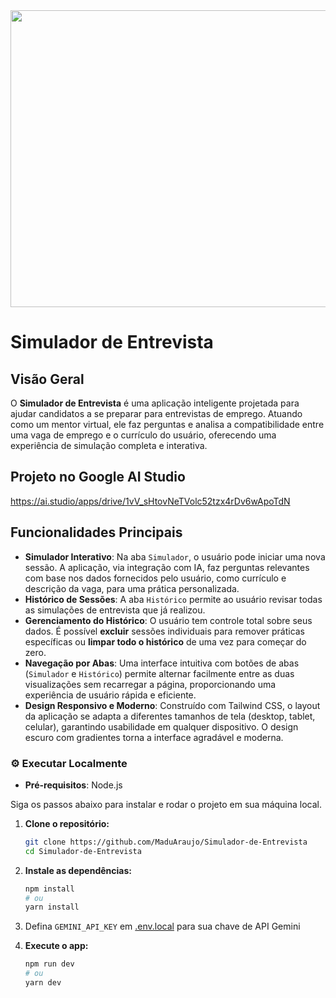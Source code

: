 <div align="center">
<img width="1200" height="475" alt="GHBanner" src="https://github.com/user-attachments/assets/0aa67016-6eaf-458a-adb2-6e31a0763ed6" />
</div>

# Simulador de Entrevista

## Visão Geral

O **Simulador de Entrevista** é uma aplicação inteligente projetada para ajudar candidatos a se preparar para entrevistas de emprego. Atuando como um mentor virtual, ele faz perguntas e analisa a compatibilidade entre uma vaga de emprego e o currículo do usuário, oferecendo uma experiência de simulação completa e interativa.

## Projeto no Google AI Studio
https://ai.studio/apps/drive/1vV_sHtovNeTVolc52tzx4rDv6wApoTdN

## Funcionalidades Principais

  * **Simulador Interativo**: Na aba `Simulador`, o usuário pode iniciar uma nova sessão. A aplicação, via integração com IA, faz perguntas relevantes com base nos dados fornecidos pelo usuário, como currículo e descrição da vaga, para uma prática personalizada.
  * **Histórico de Sessões**: A aba `Histórico` permite ao usuário revisar todas as simulações de entrevista que já realizou.
  * **Gerenciamento do Histórico**: O usuário tem controle total sobre seus dados. É possível **excluir** sessões individuais para remover práticas específicas ou **limpar todo o histórico** de uma vez para começar do zero.
  * **Navegação por Abas**: Uma interface intuitiva com botões de abas (`Simulador` e `Histórico`) permite alternar facilmente entre as duas visualizações sem recarregar a página, proporcionando uma experiência de usuário rápida e eficiente.
  * **Design Responsivo e Moderno**: Construído com Tailwind CSS, o layout da aplicação se adapta a diferentes tamanhos de tela (desktop, tablet, celular), garantindo usabilidade em qualquer dispositivo. O design escuro com gradientes torna a interface agradável e moderna.


### ⚙️ Executar Localmente

- **Pré-requisitos**: Node.js

Siga os passos abaixo para instalar e rodar o projeto em sua máquina local.

1.  **Clone o repositório:**
    ```bash
    git clone https://github.com/MaduAraujo/Simulador-de-Entrevista
    cd Simulador-de-Entrevista
    ```
2.  **Instale as dependências:**
    ```bash
    npm install
    # ou
    yarn install
    ```
    
3. Defina `GEMINI_API_KEY` em [.env.local](.env.local) para sua chave de API Gemini
   
4.  **Execute o app:**
    ```bash
    npm run dev
    # ou
    yarn dev
